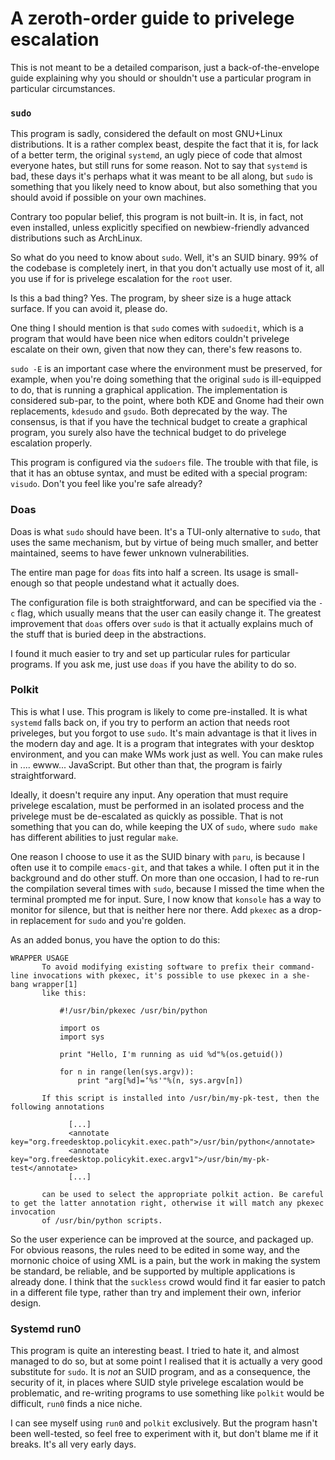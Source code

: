 # A zeroth-order guide to privelege escalation

This is not meant to be a detailed comparison, just a
back-of-the-envelope guide explaining why you should or shouldn't use
a particular program in particular circumstances.


### `sudo`

This program is sadly, considered the default on most GNU+Linux
distributions.  It is a rather complex beast, despite the fact that it
is, for lack of a better term, the original `systemd`, an ugly piece
of code that almost everyone hates, but still runs for some reason.
Not to say that `systemd` is bad, these days it's perhaps what it was
meant to be all along, but `sudo` is something that you likely need to
know about, but also something that you should avoid if possible on
your own machines.

Contrary too popular belief, this program is not built-in.  It is, in
fact, not even installed, unless explicitly specified on
newbiew-friendly advanced distributions such as ArchLinux.

So what do you need to know about `sudo`.  Well, it's an SUID binary.
99% of the codebase is completely inert, in that you don't actually
use most of it, all you use if for is privelege escalation for the
`root` user.

Is this a bad thing?  Yes.  The program, by sheer size is a huge
attack surface.  If you can avoid it, please do.

One thing I should mention is that `sudo` comes with `sudoedit`, which
is a program that would have been nice when editors couldn't privelege
escalate on their own, given that now they can, there's few reasons to.

`sudo -E` is an important case where the environment must be
preserved, for example, when you're doing something that the original
`sudo` is ill-equipped to do, that is running a graphical application.
The implementation is considered sub-par, to the point, where both KDE
and Gnome had their own replacements, `kdesudo` and `gsudo`.  Both
deprecated by the way.  The consensus, is that if you have the
technical budget to create a graphical program, you surely also have
the technical budget to do privelege escalation properly.

This program is configured via the `sudoers` file.  The trouble with
that file, is that it has an obtuse syntax, and must be edited with a
special program: `visudo`.  Don't you feel like you're safe already?

### Doas

Doas is what `sudo` should have been.  It's a TUI-only alternative to
`sudo`, that uses the same mechanism, but by virtue of being much
smaller, and better maintained, seems to have fewer unknown
vulnerabilities.

The entire man page for `doas` fits into half a screen.  Its usage is
small-enough so that people undestand what it actually does.

The configuration file is both straightforward, and can be specified
via the `-c` flag, which usually means that the user can easily change
it.  The greatest improvement that `doas` offers over `sudo` is that
it actually explains much of the stuff that is buried deep in the
abstractions.

I found it much easier to try and set up particular rules for
particular programs.  If you ask me, just use `doas` if you have the
ability to do so.

### Polkit

This is what I use.  This program is likely to come pre-installed.  It
is what `systemd` falls back on, if you try to perform an action that
needs root priveleges, but you forgot to use `sudo`.  It's main
advantage is that it lives in the modern day and age.  It is a program
that integrates with your desktop environment, and you can make WMs
work just as well.  You can make rules in ....  ewww...  JavaScript.
But other than that, the program is fairly straightforward.

Ideally, it doesn't require any input.  Any operation that must
require privelege escalation, must be performed in an isolated process
and the privelege must be de-escalated as quickly as possible.  That
is not something that you can do, while keeping the UX of `sudo`,
where `sudo make` has different abilities to just regular `make`.

One reason I choose to use it as the SUID binary with `paru`, is
because I often use it to compile `emacs-git`, and that takes a while.
I often put it in the background and do other stuff.  On more than one
occasion, I had to re-run the compilation several times with `sudo`,
because I missed the time when the terminal prompted me for input.
Sure, I now know that `konsole` has a way to monitor for silence, but
that is neither here nor there.  Add `pkexec` as a drop-in replacement
for `sudo` and you're golden.

As an added bonus, you have the option to do this:
```
WRAPPER USAGE
       To avoid modifying existing software to prefix their command-line invocations with pkexec, it's possible to use pkexec in a she-bang wrapper[1]
       like this:

           #!/usr/bin/pkexec /usr/bin/python

           import os
           import sys

           print "Hello, I'm running as uid %d"%(os.getuid())

           for n in range(len(sys.argv)):
               print "arg[%d]=‘%s'"%(n, sys.argv[n])

       If this script is installed into /usr/bin/my-pk-test, then the following annotations

             [...]
             <annotate key="org.freedesktop.policykit.exec.path">/usr/bin/python</annotate>
             <annotate key="org.freedesktop.policykit.exec.argv1">/usr/bin/my-pk-test</annotate>
             [...]

       can be used to select the appropriate polkit action. Be careful to get the latter annotation right, otherwise it will match any pkexec invocation
       of /usr/bin/python scripts.
```

So the user experience can be improved at the source, and packaged up.
For obvious reasons, the rules need to be edited in some way, and the
mornonic choice of using XML is a pain, but the work in making the
system be standard, be reliable, and be supported by multiple
applications is already done.  I think that the `suckless` crowd would
find it far easier to patch in a different file type, rather than try
and implement their own, inferior design.

### Systemd run0

This program is quite an interesting beast.  I tried to hate it, and
almost managed to do so, but at some point I realised that it is
actually a very good substitute for `sudo`.  It is _not_ an SUID
program, and as a consequence, the security of it, in places where
SUID style privelege escalation would be problematic, and re-writing
programs to use something like `polkit` would be difficult, `run0`
finds a nice niche.

I can see myself using `run0` and `polkit` exclusively.  But the
program hasn't been well-tested, so feel free to experiment with it,
but don't blame me if it breaks.  It's all very early days.
